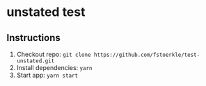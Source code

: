 # unstated test


## Instructions

1. Checkout repo: `git clone https://github.com/fstoerkle/test-unstated.git`
2. Install dependencies: `yarn`
3. Start app: `yarn start`

